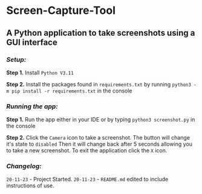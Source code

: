 ﻿# Screen-Capture-Tool
## A Python application to take screenshots using a GUI interface

### ***Setup:***
**Step 1.** Install `Python V3.11`

**Step 2.** Install the packages found in `requirements.txt` by running ```python3 -m pip install -r requirements.txt``` 
in the console

### ***Running the app:*** 

**Step 1.** Run the app either in your IDE or by typing `python3 screenshot.py` in the console

**Step 2.** Click the `Camera` icon to take a screenshot. The button will change it's state to `disabled`
Then it will change back after 5 seconds allowing you to take a new screenshot. To exit the application
click the `X` icon.


### ***Changelog:***
`20-11-23` - Project Started.
`20-11-23` - `README.md` edited to include instructions of use.
